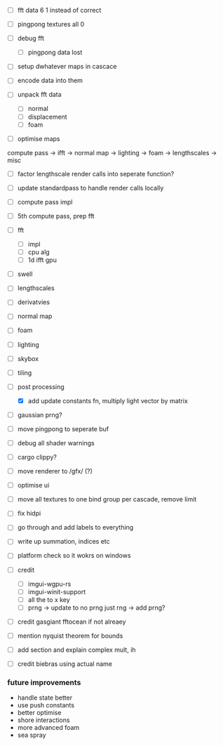 - [ ] fft data 6 1 instead of correct
- [ ] pingpong textures all 0

- [ ] debug fft
    - [ ] pingpong data lost
- [ ] setup dwhatever maps in cascace
- [ ] encode data into them
- [ ] unpack fft data
    - [ ] normal
    - [ ] displacement
    - [ ] foam
- [ ] optimise maps


compute pass -> ifft -> normal map -> lighting -> foam -> lengthscales -> misc

- [ ] factor lengthscale render calls into seperate function?
- [ ] update standardpass to handle render calls locally
- [ ] compute pass impl
- [ ] 5th compute pass, prep fft
- [ ] fft
    - [ ] impl
    - [ ] cpu alg
    - [ ] 1d ifft gpu
- [ ] swell
- [ ] lengthscales
- [ ] derivatvies
- [ ] normal map
- [ ] foam
- [ ] lighting
- [ ] skybox
- [ ] tiling
- [ ] post processing
    - [X] add update constants fn, multiply light vector by matrix
- [ ] gaussian prng?
- [ ] move pingpong to seperate buf
- [ ] debug all shader warnings
- [ ] cargo clippy?

- [ ] move renderer to /gfx/ (?)
- [ ] optimise ui
- [ ] move all textures to one bind group per cascade, remove limit
- [ ] fix hidpi
- [ ] go through and add labels to everything
- [ ] write up summation, indices etc
- [ ] platform check so it wokrs on windows
- [ ] credit 
    - [ ] imgui-wgpu-rs
    - [ ] imgui-winit-support
    - [ ] all the to x key
    - [ ] prng -> update to no prng just rng -> add prng?
- [ ] credit gasgiant fftocean if not alreaey
- [ ] mention nyquist theorem for bounds
- [ ] add section and explain complex mult, ih
- [ ] credit biebras  using actual name


### future improvements
- handle state better
- use push constants
- better optimise
- shore interactions
- more advanced foam
- sea spray
